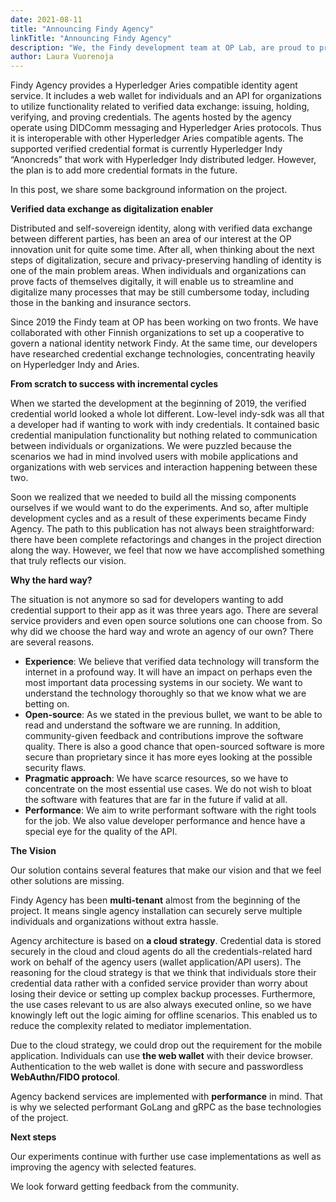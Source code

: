```yaml
---
date: 2021-08-11
title: "Announcing Findy Agency"
linkTitle: "Announcing Findy Agency"
description: "We, the Findy development team at OP Lab, are proud to present Findy Agency. Findy Agency is a collection of services and tools that makes building applications easier that rely on verified data exchange. Findy Agency has been published fully as open-source, so now anyone can start exploring and utilizing it."
author: Laura Vuorenoja
---
```


Findy Agency provides a Hyperledger Aries compatible identity agent service. It includes a web wallet for individuals and an API for organizations to utilize functionality related to verified data exchange: issuing, holding, verifying, and proving credentials. The agents hosted by the agency operate using DIDComm messaging and Hyperledger Aries protocols. Thus it is interoperable with other Hyperledger Aries compatible agents. The supported verified credential format is currently Hyperledger Indy “Anoncreds” that work with Hyperledger Indy distributed ledger. However, the plan is to add more credential formats in the future.

In this post, we share some background information on the project.

**Verified data exchange as digitalization enabler**

Distributed and self-sovereign identity, along with verified data exchange between different parties, has been an area of our interest at the OP innovation unit for quite some time. After all, when thinking about the next steps of digitalization, secure and privacy-preserving handling of identity is one of the main problem areas. When individuals and organizations can prove facts of themselves digitally, it will enable us to streamline and digitalize many processes that may be still cumbersome today, including those in the banking and insurance sectors.

Since 2019 the Findy team at OP has been working on two fronts. We have collaborated with other Finnish organizations to set up a cooperative to govern a national identity network Findy. At the same time, our developers have researched credential exchange technologies, concentrating heavily on Hyperledger Indy and Aries.

**From scratch to success with incremental cycles**

When we started the development at the beginning of 2019, the verified credential world looked a whole lot different. Low-level indy-sdk was all that a developer had if wanting to work with indy credentials. It contained basic credential manipulation functionality but nothing related to communication between individuals or organizations. We were puzzled because the scenarios we had in mind involved users with mobile applications and organizations with web services and interaction happening between these two.

Soon we realized that we needed to build all the missing components ourselves if we would want to do the experiments. And so, after multiple development cycles and as a result of these experiments became Findy Agency. The path to this publication has not always been straightforward: there have been complete refactorings and changes in the project direction along the way. However, we feel that now we have accomplished something that truly reflects our vision.

**Why the hard way?**

The situation is not anymore so sad for developers wanting to add credential support to their app as it was three years ago. There are several service providers and even open source solutions one can choose from. So why did we choose the hard way and wrote an agency of our own? There are several reasons.
* **Experience**: We believe that verified data technology will transform the internet in a profound way. It will have an impact on perhaps even the most important data processing systems in our society. We want to understand the technology thoroughly so that we know what we are betting on.
* **Open-source**: As we stated in the previous bullet, we want to be able to read and understand the software we are running. In addition, community-given feedback and contributions improve the software quality. There is also a good chance that open-sourced software is more secure than proprietary since it has more eyes looking at the possible security flaws.
* **Pragmatic approach**: We have scarce resources, so we have to concentrate on the most essential use cases. We do not wish to bloat the software with features that are far in the future if valid at all.
* **Performance**: We aim to write performant software with the right tools for the job. We also value developer performance and hence have a special eye for the quality of the API.

**The Vision**

Our solution contains several features that make our vision and that we feel other solutions are missing.

Findy Agency has been **multi-tenant** almost from the beginning of the project. It means single agency installation can securely serve multiple individuals and organizations without extra hassle.

Agency architecture is based on **a cloud strategy**. Credential data is stored securely in the cloud and cloud agents do all the credentials-related hard work on behalf of the agency users (wallet application/API users). The reasoning for the cloud strategy is that we think that individuals store their credential data rather with a confided service provider than worry about losing their device or setting up complex backup processes. Furthermore, the use cases relevant to us are also always executed online, so we have knowingly left out the logic aiming for offline scenarios. This enabled us to reduce the complexity related to mediator implementation.

Due to the cloud strategy, we could drop out the requirement for the mobile application. Individuals can use **the web wallet** with their device browser. Authentication to the web wallet is done with secure and passwordless **WebAuthn/FIDO protocol**.

Agency backend services are implemented with **performance** in mind. That is why we selected performant GoLang and gRPC as the base technologies of the project.


**Next steps**

Our experiments continue with further use case implementations as well as improving the agency with selected features.

We look forward getting feedback from the community.
